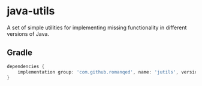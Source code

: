 # java-utils
A set of simple utilities for implementing missing functionality in different versions of Java.

## Gradle

```Groovy
dependencies {
    implementation group: 'com.github.romanqed', name: 'jutils', version: '1.2.0'
}
```
